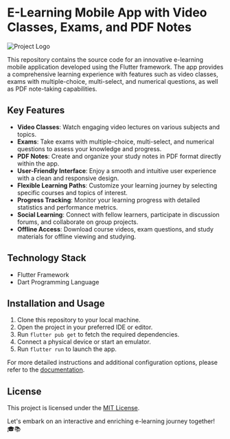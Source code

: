 # E-Learning Mobile App with Video Classes, Exams, and PDF Notes

![Project Logo](project_logo.png)

This repository contains the source code for an innovative e-learning mobile application developed using the Flutter framework. The app provides a comprehensive learning experience with features such as video classes, exams with multiple-choice, multi-select, and numerical questions, as well as PDF note-taking capabilities.

## Key Features
- **Video Classes**: Watch engaging video lectures on various subjects and topics.
- **Exams**: Take exams with multiple-choice, multi-select, and numerical questions to assess your knowledge and progress.
- **PDF Notes**: Create and organize your study notes in PDF format directly within the app.
- **User-Friendly Interface**: Enjoy a smooth and intuitive user experience with a clean and responsive design.
- **Flexible Learning Paths**: Customize your learning journey by selecting specific courses and topics of interest.
- **Progress Tracking**: Monitor your learning progress with detailed statistics and performance metrics.
- **Social Learning**: Connect with fellow learners, participate in discussion forums, and collaborate on group projects.
- **Offline Access**: Download course videos, exam questions, and study materials for offline viewing and studying.

## Technology Stack
- Flutter Framework
- Dart Programming Language

## Installation and Usage
1. Clone this repository to your local machine.
2. Open the project in your preferred IDE or editor.
3. Run `flutter pub get` to fetch the required dependencies.
4. Connect a physical device or start an emulator.
5. Run `flutter run` to launch the app.

For more detailed instructions and additional configuration options, please refer to the [documentation](docs/README.md).

## License
This project is licensed under the [MIT License](LICENSE).


Let's embark on an interactive and enriching e-learning journey together! 🎓📚
